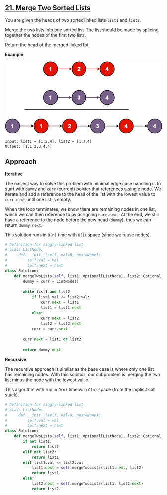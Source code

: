 ## [21. Merge Two Sorted Lists](https://leetcode.com/problems/merge-two-sorted-lists/description/?envType=problem-list-v2&envId=r27zde7r)

You are given the heads of two sorted linked lists `list1` and `list2`.

Merge the two lists into one sorted list. The list should be made by splicing together the nodes of the first two lists.

Return the head of the merged linked list.

**Example**

![](example-1.jpg)

```
Input: list1 = [1,2,4], list2 = [1,3,4]
Output: [1,1,2,3,4,4]
```

## Approach

**Iterative**

The easiest way to solve this problem with minimal edge case handling is to start with `dummy` and `curr` (current) pointer that references a single node. We iterate and add a reference to the head of the list with the lowest value to `curr.next` until one list is empty.

When the loop terminates, we know there are remaining nodes in one list, which we can then reference to by assigning `curr.next`. At the end, we still have a reference to the node before the new head (`dummy`), thus we can return `dummy.next`.

This solution runs in `O(n)` time with `O(1)` space (since we reuse nodes).

```python
# Definition for singly-linked list.
# class ListNode:
#     def __init__(self, val=0, next=None):
#         self.val = val
#         self.next = next
class Solution:
    def mergeTwoLists(self, list1: Optional[ListNode], list2: Optional[ListNode]) -> Optional[ListNode]:
        dummy = curr = ListNode()

        while list1 and list2:
            if list1.val <= list2.val:
                curr.next = list1
                list1 = list1.next
            else:
                curr.next = list2
                list2 = list2.next
            curr = curr.next

        curr.next = list1 or list2

        return dummy.next
```

**Recursive**

The recursive approach is similar as the base case is where only one list has remaining nodes. With this solution, our subproblem is merging the two list minus the node with the lowest value.

This algorithm with run in `O(n)` time with `O(n)` space (from the implicit call stack).

```python
# Definition for singly-linked list.
# class ListNode:
#     def __init__(self, val=0, next=None):
#         self.val = val
#         self.next = next
class Solution:
    def mergeTwoLists(self, list1: Optional[ListNode], list2: Optional[ListNode]) -> Optional[ListNode]:
        if not list1:
            return list2
        elif not list2:
            return list1
        elif list1.val <= list2.val:
            list1.next = self.mergeTwoLists(list1.next, list2)
            return list1
        else:
            list2.next = self.mergeTwoLists(list1, list2.next)
            return list2
```
